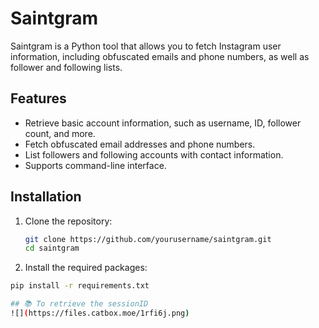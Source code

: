 # Saintgram

Saintgram is a Python tool that allows you to fetch Instagram user information, including obfuscated emails and phone numbers, as well as follower and following lists.

## Features

- Retrieve basic account information, such as username, ID, follower count, and more.
- Fetch obfuscated email addresses and phone numbers.
- List followers and following accounts with contact information.
- Supports command-line interface.

## Installation

1. Clone the repository:
   ```bash
   git clone https://github.com/yourusername/saintgram.git
   cd saintgram

2. Install the required packages:
  ```bash
  pip install -r requirements.txt

## 📚 To retrieve the sessionID
![](https://files.catbox.moe/1rfi6j.png)
